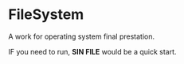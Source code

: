 # FileSystem
A work for operating system final prestation.

IF you need to run, **SIN FILE** would be a quick start.
